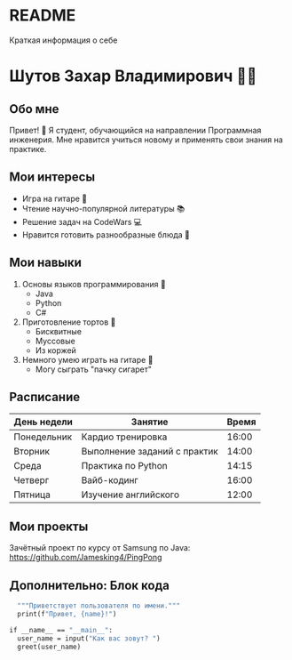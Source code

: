 # README
Краткая информация о себе
# Шутов Захар Владимирович 🚀✨

## Обо мне

Привет! 👋 Я студент, обучающийся на направлении Программная инженерия.  Мне нравится учиться новому и применять свои знания на практике.

## Мои интересы

*   Игра на гитаре 🎸
*   Чтение научно-популярной литературы 📚
*   Решение задач на CodeWars 💻
*   Нравится готовить разнообразные блюда 🍳

## Мои навыки

1.  Основы языков программирования 🥇
    *   Java
    *   Python
    *   C#
2.  Приготовление тортов 🥈
    *   Бисквитные
    *   Муссовые
    *   Из коржей
3.  Немного умею играть на гитаре 🥉
    *   Могу сыграть "пачку сигарет"

## Расписание

| День недели   | Занятие                      | Время |
|---------------|------------------------------|-------|
| Понедельник   | Кардио тренировка            | 16:00 |
| Вторник       | Выполнение заданий с практик | 14:00 |
| Среда         | Практика по Python           | 14:15 |
| Четверг       | Вайб-кодинг                  | 16:00 |
| Пятница       | Изучение английского         | 12:00 |

## Мои проекты

Зачётный проект по курсу от Samsung по Java: https://github.com/Jamesking4/PingPong

## Дополнительно: Блок кода
```def greet(name):
  """Приветствует пользователя по имени."""
  print(f"Привет, {name}!")

if __name__ == "__main__":
  user_name = input("Как вас зовут? ")
  greet(user_name)
```

